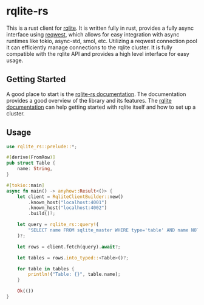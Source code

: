 # rqlite-rs

This is a rust client for [rqlite](https://rqlite.io/).
It is written fully in rust, provides a fully async interface using [reqwest](https://crates.io/crates/reqwest), which allows for easy integration with async runtimes like tokio, async-std, smol, etc.
Utilizing a reqwest connection pool it can efficiently manage connections to the rqlite cluster.
It is fully compatible with the rqlite API and provides a high level interface for easy usage.

## Getting Started
A good place to start is the [rqlite-rs documentation](https://docs.rs/rqlite-rs/).
The documentation provides a good overview of the library and its features.
The [rqlite documentation](https://rqlite.io) can help getting started with rqlite itself and how to set up a cluster.

## Usage
```rust
use rqlite_rs::prelude::*;

#[derive(FromRow)]
pub struct Table {
    name: String,
}

#[tokio::main]
async fn main() -> anyhow::Result<()> {
    let client = RqliteClientBuilder::new()
        .known_host("localhost:4001")
        .known_host("localhost:4002")
        .build()?;

    let query = rqlite_rs::query!(
        "SELECT name FROM sqlite_master WHERE type='table' AND name NOT LIKE 'sqlite_%'"
    )?;

    let rows = client.fetch(query).await?;

    let tables = rows.into_typed::<Table>()?;

    for table in tables {
        println!("Table: {}", table.name);
    }

    Ok(())
}
```
